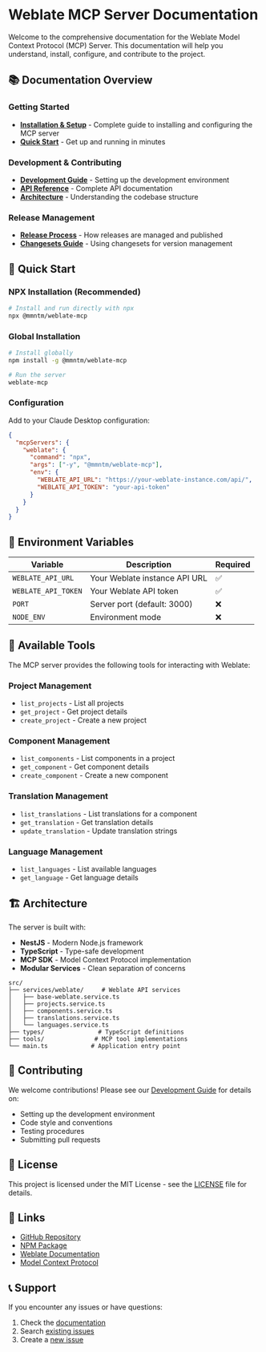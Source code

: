 # Weblate MCP Server Documentation

Welcome to the comprehensive documentation for the Weblate Model Context Protocol (MCP) Server. This documentation will help you understand, install, configure, and contribute to the project.

## 📚 Documentation Overview

### Getting Started
- **[Installation & Setup](./MCP_SETUP.md)** - Complete guide to installing and configuring the MCP server
- **[Quick Start](#quick-start)** - Get up and running in minutes

### Development & Contributing
- **[Development Guide](./DEVELOPMENT.md)** - Setting up the development environment
- **[API Reference](./API.md)** - Complete API documentation
- **[Architecture](./ARCHITECTURE.md)** - Understanding the codebase structure

### Release Management
- **[Release Process](./RELEASE.md)** - How releases are managed and published
- **[Changesets Guide](./CHANGESETS.md)** - Using changesets for version management

## 🚀 Quick Start

### NPX Installation (Recommended)
```bash
# Install and run directly with npx
npx @mmntm/weblate-mcp
```

### Global Installation
```bash
# Install globally
npm install -g @mmntm/weblate-mcp

# Run the server
weblate-mcp
```

### Configuration
Add to your Claude Desktop configuration:
```json
{
  "mcpServers": {
    "weblate": {
      "command": "npx",
      "args": ["-y", "@mmntm/weblate-mcp"],
      "env": {
        "WEBLATE_API_URL": "https://your-weblate-instance.com/api/",
        "WEBLATE_API_TOKEN": "your-api-token"
      }
    }
  }
}
```

## 🔧 Environment Variables

| Variable | Description | Required |
|----------|-------------|----------|
| `WEBLATE_API_URL` | Your Weblate instance API URL | ✅ |
| `WEBLATE_API_TOKEN` | Your Weblate API token | ✅ |
| `PORT` | Server port (default: 3000) | ❌ |
| `NODE_ENV` | Environment mode | ❌ |

## 📖 Available Tools

The MCP server provides the following tools for interacting with Weblate:

### Project Management
- `list_projects` - List all projects
- `get_project` - Get project details
- `create_project` - Create a new project

### Component Management
- `list_components` - List components in a project
- `get_component` - Get component details
- `create_component` - Create a new component

### Translation Management
- `list_translations` - List translations for a component
- `get_translation` - Get translation details
- `update_translation` - Update translation strings

### Language Management
- `list_languages` - List available languages
- `get_language` - Get language details

## 🏗️ Architecture

The server is built with:
- **NestJS** - Modern Node.js framework
- **TypeScript** - Type-safe development
- **MCP SDK** - Model Context Protocol implementation
- **Modular Services** - Clean separation of concerns

```
src/
├── services/weblate/     # Weblate API services
│   ├── base-weblate.service.ts
│   ├── projects.service.ts
│   ├── components.service.ts
│   ├── translations.service.ts
│   └── languages.service.ts
├── types/               # TypeScript definitions
├── tools/              # MCP tool implementations
└── main.ts            # Application entry point
```

## 🤝 Contributing

We welcome contributions! Please see our [Development Guide](./DEVELOPMENT.md) for details on:
- Setting up the development environment
- Code style and conventions
- Testing procedures
- Submitting pull requests

## 📝 License

This project is licensed under the MIT License - see the [LICENSE](../LICENSE) file for details.

## 🔗 Links

- [GitHub Repository](https://github.com/mmntm/weblate-mcp)
- [NPM Package](https://www.npmjs.com/package/@mmntm/weblate-mcp)
- [Weblate Documentation](https://docs.weblate.org/)
- [Model Context Protocol](https://modelcontextprotocol.io/)

## 📞 Support

If you encounter any issues or have questions:
1. Check the [documentation](./MCP_SETUP.md)
2. Search [existing issues](https://github.com/mmntm/weblate-mcp/issues)
3. Create a [new issue](https://github.com/mmntm/weblate-mcp/issues/new) 